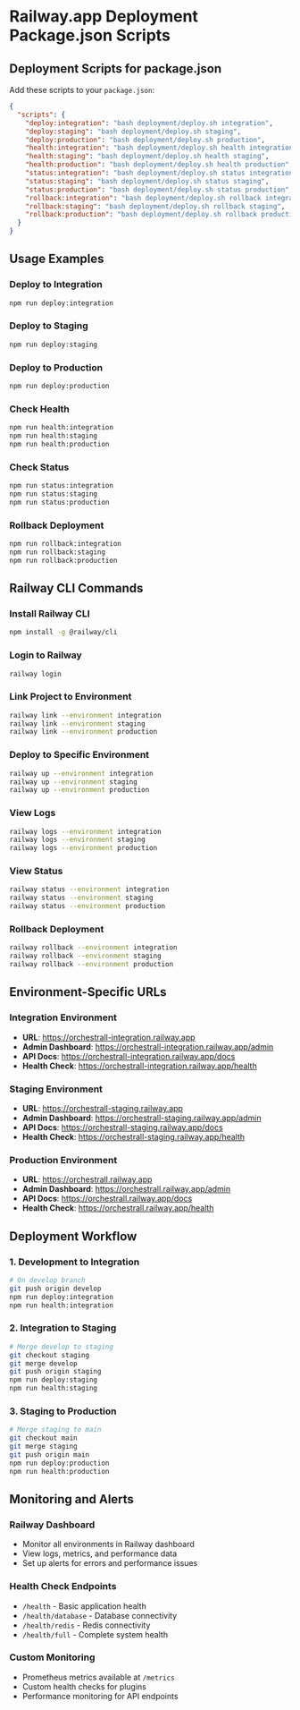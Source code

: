 # Railway.app Deployment Package.json Scripts

## Deployment Scripts for package.json

Add these scripts to your `package.json`:

```json
{
  "scripts": {
    "deploy:integration": "bash deployment/deploy.sh integration",
    "deploy:staging": "bash deployment/deploy.sh staging", 
    "deploy:production": "bash deployment/deploy.sh production",
    "health:integration": "bash deployment/deploy.sh health integration",
    "health:staging": "bash deployment/deploy.sh health staging",
    "health:production": "bash deployment/deploy.sh health production",
    "status:integration": "bash deployment/deploy.sh status integration",
    "status:staging": "bash deployment/deploy.sh status staging",
    "status:production": "bash deployment/deploy.sh status production",
    "rollback:integration": "bash deployment/deploy.sh rollback integration",
    "rollback:staging": "bash deployment/deploy.sh rollback staging",
    "rollback:production": "bash deployment/deploy.sh rollback production"
  }
}
```

## Usage Examples

### Deploy to Integration
```bash
npm run deploy:integration
```

### Deploy to Staging
```bash
npm run deploy:staging
```

### Deploy to Production
```bash
npm run deploy:production
```

### Check Health
```bash
npm run health:integration
npm run health:staging
npm run health:production
```

### Check Status
```bash
npm run status:integration
npm run status:staging
npm run status:production
```

### Rollback Deployment
```bash
npm run rollback:integration
npm run rollback:staging
npm run rollback:production
```

## Railway CLI Commands

### Install Railway CLI
```bash
npm install -g @railway/cli
```

### Login to Railway
```bash
railway login
```

### Link Project to Environment
```bash
railway link --environment integration
railway link --environment staging
railway link --environment production
```

### Deploy to Specific Environment
```bash
railway up --environment integration
railway up --environment staging
railway up --environment production
```

### View Logs
```bash
railway logs --environment integration
railway logs --environment staging
railway logs --environment production
```

### View Status
```bash
railway status --environment integration
railway status --environment staging
railway status --environment production
```

### Rollback Deployment
```bash
railway rollback --environment integration
railway rollback --environment staging
railway rollback --environment production
```

## Environment-Specific URLs

### Integration Environment
- **URL**: https://orchestrall-integration.railway.app
- **Admin Dashboard**: https://orchestrall-integration.railway.app/admin
- **API Docs**: https://orchestrall-integration.railway.app/docs
- **Health Check**: https://orchestrall-integration.railway.app/health

### Staging Environment
- **URL**: https://orchestrall-staging.railway.app
- **Admin Dashboard**: https://orchestrall-staging.railway.app/admin
- **API Docs**: https://orchestrall-staging.railway.app/docs
- **Health Check**: https://orchestrall-staging.railway.app/health

### Production Environment
- **URL**: https://orchestrall.railway.app
- **Admin Dashboard**: https://orchestrall.railway.app/admin
- **API Docs**: https://orchestrall.railway.app/docs
- **Health Check**: https://orchestrall.railway.app/health

## Deployment Workflow

### 1. Development to Integration
```bash
# On develop branch
git push origin develop
npm run deploy:integration
npm run health:integration
```

### 2. Integration to Staging
```bash
# Merge develop to staging
git checkout staging
git merge develop
git push origin staging
npm run deploy:staging
npm run health:staging
```

### 3. Staging to Production
```bash
# Merge staging to main
git checkout main
git merge staging
git push origin main
npm run deploy:production
npm run health:production
```

## Monitoring and Alerts

### Railway Dashboard
- Monitor all environments in Railway dashboard
- View logs, metrics, and performance data
- Set up alerts for errors and performance issues

### Health Check Endpoints
- `/health` - Basic application health
- `/health/database` - Database connectivity
- `/health/redis` - Redis connectivity
- `/health/full` - Complete system health

### Custom Monitoring
- Prometheus metrics available at `/metrics`
- Custom health checks for plugins
- Performance monitoring for API endpoints
